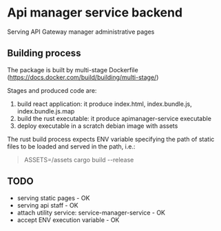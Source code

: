 # Api manager service backend

Serving API Gateway manager administrative pages

## Building process

The package is built by multi-stage Dockerfile (https://docs.docker.com/build/building/multi-stage/)

Stages and produced code are:

1. build react application: it produce index.html, index.bundle.js, index.bundle.js.map
2. build the rust executable: it produce apimanager-service executable
3. deploy executable in a scratch debian image with assets

The rust build process expects ENV variable specifying the path of static files to be loaded and served in the path, i.e.:

> ASSETS=/assets cargo build --release


## TODO

- serving static pages - OK
- serving api staff - OK
- attach utility service: service-manager-service - OK
- accept ENV execution variable - OK